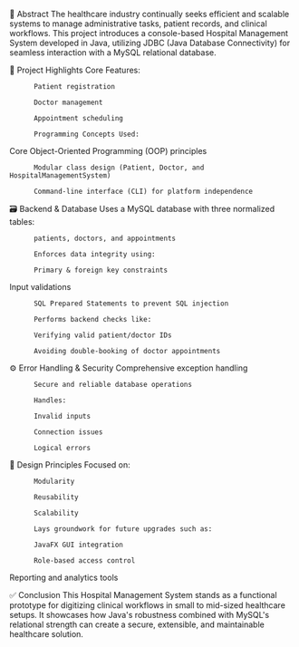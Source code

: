 📄 Abstract
The healthcare industry continually seeks efficient and scalable systems to manage administrative tasks, patient records, and clinical workflows. This project introduces a console-based Hospital Management System developed in Java, utilizing JDBC (Java Database Connectivity) for seamless interaction with a MySQL relational database.

🏥 Project Highlights
Core Features:

          Patient registration
          
          Doctor management
          
          Appointment scheduling
          
          Programming Concepts Used:

Core Object-Oriented Programming (OOP) principles

          Modular class design (Patient, Doctor, and HospitalManagementSystem)
          
          Command-line interface (CLI) for platform independence

🗃️ Backend & Database
          Uses a MySQL database with three normalized tables:
          
          patients, doctors, and appointments
          
          Enforces data integrity using:
          
          Primary & foreign key constraints

Input validations

          SQL Prepared Statements to prevent SQL injection
          
          Performs backend checks like:
          
          Verifying valid patient/doctor IDs
          
          Avoiding double-booking of doctor appointments

⚙️ Error Handling & Security
          Comprehensive exception handling
          
          Secure and reliable database operations
          
          Handles:
          
          Invalid inputs
          
          Connection issues
          
          Logical errors

🔧 Design Principles
Focused on:

          Modularity
          
          Reusability
          
          Scalability
          
          Lays groundwork for future upgrades such as:
          
          JavaFX GUI integration
          
          Role-based access control

Reporting and analytics tools

✅ Conclusion
This Hospital Management System stands as a functional prototype for digitizing clinical workflows in small to mid-sized healthcare setups. It showcases how Java's robustness combined with MySQL's relational strength can create a secure, extensible, and maintainable healthcare solution.


